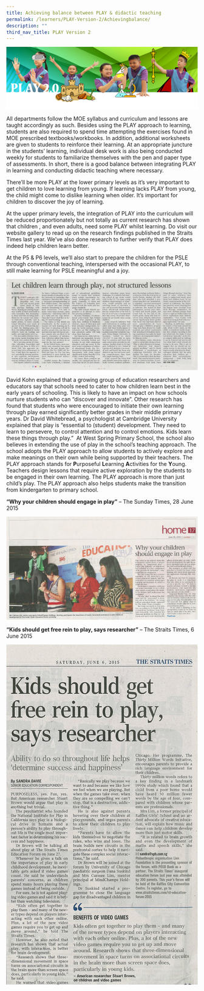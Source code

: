 ```yaml
---
title: Achieving balance between PLAY & didactic teaching
permalink: /learners/PLAY-Version-2/Achievingbalance/
description: ""
third_nav_title: PLAY Version 2
---
```

![](/images/PLAYbanner.png)

All departments follow the MOE syllabus and curriculum and lessons are taught accordingly as such. Besides using the PLAY approach to learning, students are also required to spend time attempting the exercises found in MOE prescribed textbooks/workbooks. In addition, additional worksheets are given to students to reinforce their learning. At an appropriate juncture in the students’ learning, individual desk work is also being conducted weekly for students to familiarize themselves with the pen and paper type of assessments. In short, there is a good balance between integrating PLAY in learning and conducting didactic teaching where necessary.

There’ll be more PLAY at the lower primary levels as it’s very important to get children to love learning from young. If learning lacks PLAY from young, the child might come to dislike learning when older. It’s important for children to discover the joy of learning.

At the upper primary levels, the integration of PLAY into the curriculum will be reduced proportionately but not totally as current research has shown that children , and even adults, need some PLAY whilst learning. Do visit our website gallery to read up on the research findings published in the Straits Times last year. We’ve also done research to further verify that PLAY does indeed help children learn better.

At the P5 & P6 levels, we’ll also start to prepare the children for the PSLE through conventional teaching, interspersed with the occasional PLAY, to still make learning for PSLE meaningful and a joy.

![](/images/Learn_through_Play-e1433990273921.jpg)

David Kohn explained that a growing group of education researchers and educators say that schools need to cater to how children learn best in the early years of schooling. This is likely to have an impact on how schools nurture students who can “discover and innovate”. Other research has found that students who were encouraged to initiate their own learning through play earned significantly better grades in their middle primary years. Dr David Whitebread, a psychologist at Cambridge University explained that play is “essential to (student) development. They need to learn to persevere, to control attention and to control emotions. Kids learn these things through play.”  At West Spring Primary School, the school also believes in extending the use of play in the school’s teaching approach. The school adopts the PLAY approach to allow students to actively explore and make meanings on their own while being supported by their teachers. The PLAY approach stands for **P**urposeful **L**earning **A**ctivities for the **Y**oung. Teachers design lessons that require active exploration by the students to be engaged in their own learning. The PLAY approach is more than just child’s play. The PLAY approach also helps students make the transition from kindergarten to primary school.

**“Why your children should engage in play”** – The Sunday Times, 28 June 2015

![](/images/img-630162451-0001-e1436158219109.jpg)

**“Kids should get free rein to play, says researcher”** – The Straits Times, 6 June 2015

![](/images/img-630084930-edit-1.jpg)